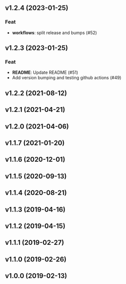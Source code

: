 ## v1.2.4 (2023-01-25)

### Feat

- **workflows**: split release and bumps (#52)

## v1.2.3 (2023-01-25)

### Feat

- **README**: Update README (#51)
- Add version bumping and testing github actions (#49)

## v1.2.2 (2021-08-12)

## v1.2.1 (2021-04-21)

## v1.2.0 (2021-04-06)

## v1.1.7 (2021-01-20)

## v1.1.6 (2020-12-01)

## v1.1.5 (2020-09-13)

## v1.1.4 (2020-08-21)

## v1.1.3 (2019-04-16)

## v1.1.2 (2019-04-15)

## v1.1.1 (2019-02-27)

## v1.1.0 (2019-02-26)

## v1.0.0 (2019-02-13)
